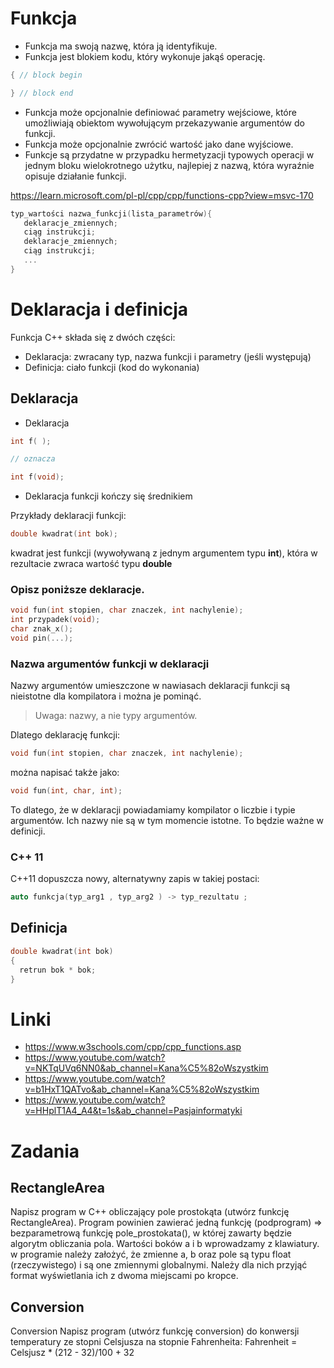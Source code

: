 # Funkcja

- Funkcja ma swoją nazwę, która ją identyfikuje.
- Funkcja jest blokiem kodu, który wykonuje jakąś operację.
```cpp
{ // block begin

} // block end
```
- Funkcja może opcjonalnie definiować parametry wejściowe, które umożliwiają obiektom wywołującym przekazywanie argumentów do funkcji. 
- Funkcja może opcjonalnie zwrócić wartość jako dane wyjściowe. 
- Funkcje są przydatne w przypadku hermetyzacji typowych operacji w jednym bloku wielokrotnego użytku, najlepiej z nazwą, 
  która wyraźnie opisuje działanie funkcji.

https://learn.microsoft.com/pl-pl/cpp/cpp/functions-cpp?view=msvc-170

```cpp
typ_wartości nazwa_funkcji(lista_parametrów){
   deklaracje_zmiennych;  
   ciąg instrukcji;
   deklaracje_zmiennych;
   ciąg instrukcji;
   ...
}
```

# Deklaracja i definicja

Funkcja C++ składa się z dwóch części:
- Deklaracja: zwracany typ, nazwa funkcji i parametry (jeśli występują)
- Definicja: ciało funkcji (kod do wykonania)

## Deklaracja

- Deklaracja 
```cpp 
int f( );

// oznacza 

int f(void);
```

- Deklaracja funkcji kończy się średnikiem

Przykłady deklaracji funkcji:
```cpp
double kwadrat(int bok);
```
kwadrat jest funkcji (wywoływaną z jednym argumentem typu **int**), która w rezultacie zwraca wartość typu **double**

### Opisz poniższe deklaracje.
```cpp
void fun(int stopien, char znaczek, int nachylenie); 
int przypadek(void);
char znak_x();
void pin(...);
```

### Nazwa argumentów funkcji w deklaracji

Nazwy argumentów umieszczone w nawiasach deklaracji funkcji są nieistotne dla kompilatora i można je pominąć. 

> Uwaga: nazwy, a nie typy argumentów.

Dlatego deklarację funkcji:
```cpp
void fun(int stopien, char znaczek, int nachylenie);
```
można napisać także jako:
```cpp
void fun(int, char, int);
```
To dlatego, że w deklaracji powiadamiamy kompilator o liczbie i typie argumentów. 
Ich nazwy nie są w tym momencie istotne. 
To będzie ważne w definicji.

### C++ 11

C++11 dopuszcza nowy, alternatywny zapis w takiej postaci:

```cpp
auto funkcja(typ_arg1 , typ_arg2 ) -> typ_rezultatu ;
```

## Definicja

```cpp
double kwadrat(int bok)
{
  retrun bok * bok;
}
```

# Linki
- https://www.w3schools.com/cpp/cpp_functions.asp
- https://www.youtube.com/watch?v=NKTqUVq6NN0&ab_channel=Kana%C5%82oWszystkim
- https://www.youtube.com/watch?v=b1HxT1QATvo&ab_channel=Kana%C5%82oWszystkim
- https://www.youtube.com/watch?v=HHplT1A4_A4&t=1s&ab_channel=Pasjainformatyki


# Zadania

## RectangleArea
Napisz program w C++ obliczający pole prostokąta (utwórz funkcję RectangleArea). 
Program powinien zawierać jedną funkcję (podprogram) => bezparametrową funkcję pole_prostokata(), w której zawarty będzie algorytm obliczania pola.
Wartości boków a i b wprowadzamy z klawiatury. w programie należy założyć, że zmienne a, b oraz pole są typu float (rzeczywistego) i są one zmiennymi globalnymi. Należy dla nich przyjąć format wyświetlania ich z dwoma miejscami po kropce.

## Conversion
Conversion
Napisz program (utwórz funkcję conversion) do konwersji temperatury ze stopni Celsjusza na stopnie Fahrenheita:
Fahrenheit = Celsjusz * (212 - 32)/100 + 32







